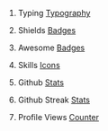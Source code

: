 1. Typing [Typography](https://github.com/DenverCoder1/readme-typing-svg)

2. Shields [Badges](https://github.com/badges/shields/tree/master)

3. Awesome [Badges](https://github.com/badges/awesome-badges) 

4. Skills [Icons](https://github.com/tandpfun/skill-icons#readme)

6. Github [Stats](https://github.com/anuraghazra/github-readme-stats)

7. Github Streak [Stats](https://github.com/DenverCoder1/github-readme-streak-stats)

5. Profile Views [Counter](https://github.com/antonkomarev/github-profile-views-counter)